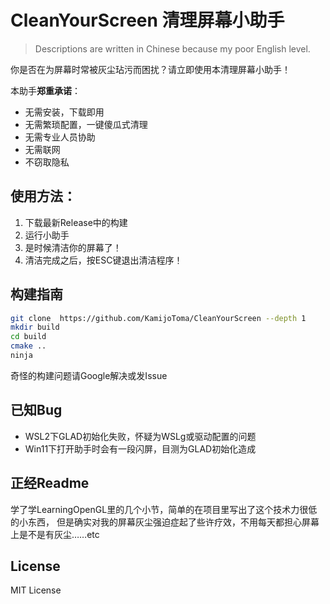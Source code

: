 # CleanYourScreen 清理屏幕小助手

> Descriptions are written in Chinese because my poor English level.

你是否在为屏幕时常被灰尘玷污而困扰？请立即使用本清理屏幕小助手！

本助手**郑重承诺**：

* 无需安装，下载即用
* 无需繁琐配置，一键傻瓜式清理
* 无需专业人员协助
* 无需联网
* 不窃取隐私

## 使用方法：

1. 下载最新Release中的构建
2. 运行小助手
3. 是时候清洁你的屏幕了！
4. 清洁完成之后，按ESC键退出清洁程序！

## 构建指南

```bash
git clone  https://github.com/KamijoToma/CleanYourScreen --depth 1
mkdir build
cd build
cmake ..
ninja
```

奇怪的构建问题请Google解决或发Issue

## 已知Bug

* WSL2下GLAD初始化失败，怀疑为WSLg或驱动配置的问题
* Win11下打开助手时会有一段闪屏，目测为GLAD初始化造成

## 正经Readme

学了学LearningOpenGL里的几个小节，简单的在项目里写出了这个技术力很低的小东西，
但是确实对我的屏幕灰尘强迫症起了些许疗效，不用每天都担心屏幕上是不是有灰尘……etc

## License

MIT License